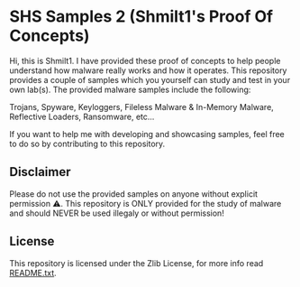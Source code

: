 # SHS Samples 2 (Shmilt1's Proof Of Concepts)
Hi, this is Shmilt1. I have provided these proof of concepts to help people understand
how malware really works and how it operates. This repository provides a couple of samples
which you yourself can study and test in your own lab(s). The provided malware samples include
the following:

Trojans,
Spyware,
Keyloggers, 
Fileless Malware & In-Memory Malware,
Reflective Loaders,
Ransomware,
etc...

If you want to help me with developing and showcasing samples, feel free to do so by contributing to this repository.

## Disclaimer
Please do not use the provided samples on anyone without explicit permission ⚠️. This repository is ONLY provided for the study of malware and should NEVER be used illegaly or without permission!

## License
This repository is licensed under the Zlib License, for more info read [README.txt](README.txt).
